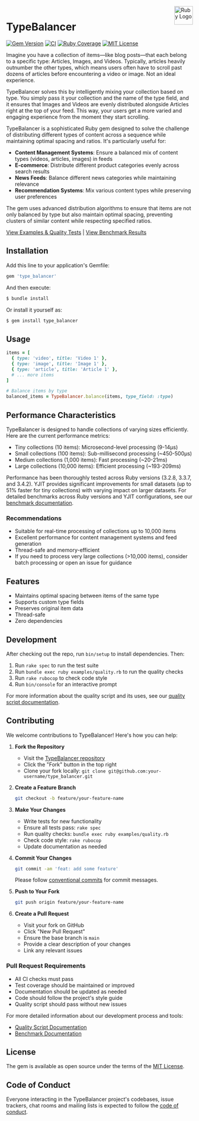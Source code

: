 <img src="https://www.ruby-lang.org/images/header-ruby-logo.png" width="50" align="right" alt="Ruby Logo"/>

# TypeBalancer

[![Gem Version](https://badge.fury.io/rb/type_balancer.svg)](https://rubygems.org/gems/type_balancer)
[![CI](https://github.com/llwebconsulting/type_balancer/actions/workflows/ci.yml/badge.svg)](https://github.com/llwebconsulting/type_balancer/actions/workflows/ci.yml)
[![Ruby Coverage](https://img.shields.io/badge/ruby--coverage-78.57%25-yellow.svg)](https://github.com/llwebconsulting/type_balancer/blob/main/coverage/index.html)
[![MIT License](https://img.shields.io/badge/license-MIT-blue.svg)](LICENSE.txt)

Imagine you have a collection of items—like blog posts—that each belong to a specific type: Articles, Images, and Videos. Typically, articles heavily outnumber the other types, which means users often have to scroll past dozens of articles before encountering a video or image. Not an ideal experience.

TypeBalancer solves this by intelligently mixing your collection based on type. You simply pass it your collection and the name of the type field, and it ensures that Images and Videos are evenly distributed alongside Articles right at the top of your feed. This way, your users get a more varied and engaging experience from the moment they start scrolling.

TypeBalancer is a sophisticated Ruby gem designed to solve the challenge of distributing different types of content across a sequence while maintaining optimal spacing and ratios. It's particularly useful for:

- **Content Management Systems**: Ensure a balanced mix of content types (videos, articles, images) in feeds
- **E-commerce**: Distribute different product categories evenly across search results
- **News Feeds**: Balance different news categories while maintaining relevance
- **Recommendation Systems**: Mix various content types while preserving user preferences

The gem uses advanced distribution algorithms to ensure that items are not only balanced by type but also maintain optimal spacing, preventing clusters of similar content while respecting specified ratios.

[View Examples & Quality Tests](docs/quality.md) | [View Benchmark Results](docs/benchmarks/README.md)

## Installation

Add this line to your application's Gemfile:

```ruby
gem 'type_balancer'
```

And then execute:

```bash
$ bundle install
```

Or install it yourself as:

```bash
$ gem install type_balancer
```

## Usage

```ruby
items = [
  { type: 'video', title: 'Video 1' },
  { type: 'image', title: 'Image 1' },
  { type: 'article', title: 'Article 1' },
  # ... more items
]

# Balance items by type
balanced_items = TypeBalancer.balance(items, type_field: :type)
```

## Performance Characteristics

TypeBalancer is designed to handle collections of varying sizes efficiently. Here are the current performance metrics:

- Tiny collections (10 items): Microsecond-level processing (9-14μs)
- Small collections (100 items): Sub-millisecond processing (~450-500μs)
- Medium collections (1,000 items): Fast processing (~20-21ms)
- Large collections (10,000 items): Efficient processing (~193-209ms)

Performance has been thoroughly tested across Ruby versions (3.2.8, 3.3.7, and 3.4.2). YJIT provides significant improvements for small datasets (up to 51% faster for tiny collections) with varying impact on larger datasets. For detailed benchmarks across Ruby versions and YJIT configurations, see our [benchmark documentation](docs/benchmarks/README.md).

### Recommendations

- Suitable for real-time processing of collections up to 10,000 items
- Excellent performance for content management systems and feed generation
- Thread-safe and memory-efficient
- If you need to process very large collections (>10,000 items), consider batch processing or open an issue for guidance

## Features

- Maintains optimal spacing between items of the same type
- Supports custom type fields
- Preserves original item data
- Thread-safe
- Zero dependencies

## Development

After checking out the repo, run `bin/setup` to install dependencies. Then:

1. Run `rake spec` to run the test suite
2. Run `bundle exec ruby examples/quality.rb` to run the quality checks
3. Run `rake rubocop` to check code style
4. Run `bin/console` for an interactive prompt

For more information about the quality script and its uses, see our [quality script documentation](docs/quality.md).

## Contributing

We welcome contributions to TypeBalancer! Here's how you can help:

1. **Fork the Repository**
   - Visit the [TypeBalancer repository](https://github.com/llwebconsulting/type_balancer)
   - Click the "Fork" button in the top right
   - Clone your fork locally: `git clone git@github.com:your-username/type_balancer.git`

2. **Create a Feature Branch**
   ```bash
   git checkout -b feature/your-feature-name
   ```

3. **Make Your Changes**
   - Write tests for new functionality
   - Ensure all tests pass: `rake spec`
   - Run quality checks: `bundle exec ruby examples/quality.rb`
   - Check code style: `rake rubocop`
   - Update documentation as needed

4. **Commit Your Changes**
   ```bash
   git commit -am 'feat: add some feature'
   ```
   Please follow [conventional commits](https://www.conventionalcommits.org/) for commit messages.

5. **Push to Your Fork**
   ```bash
   git push origin feature/your-feature-name
   ```

6. **Create a Pull Request**
   - Visit your fork on GitHub
   - Click "New Pull Request"
   - Ensure the base branch is `main`
   - Provide a clear description of your changes
   - Link any relevant issues

### Pull Request Requirements
- All CI checks must pass
- Test coverage should be maintained or improved
- Documentation should be updated as needed
- Code should follow the project's style guide
- Quality script should pass without new issues

For more detailed information about our development process and tools:
- [Quality Script Documentation](docs/quality.md)
- [Benchmark Documentation](docs/benchmarks/README.md)

## License

The gem is available as open source under the terms of the [MIT License](https://opensource.org/licenses/MIT).

## Code of Conduct

Everyone interacting in the TypeBalancer project's codebases, issue trackers, chat rooms and mailing lists is expected to follow the [code of conduct](https://github.com/llwebconsulting/type_balancer/blob/main/CODE_OF_CONDUCT.md).
